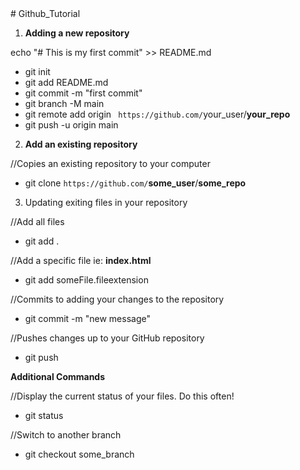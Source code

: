 <html>
# Github_Tutorial

1. **Adding a new repository**

echo "# This is my first commit" >> README.md

- git init
- git add README.md
- git commit -m "first commit"
- git branch -M main
- git remote add origin ` https://github.com/`<span color="red">your_user</span>/**your_repo**
- git push -u origin main

2. **Add an existing repository**

//Copies an existing repository to your computer

- git clone `https://github.com/`**some_user**/**some_repo**

3. Updating exiting files in your repository

//Add all files

- git add .

//Add a specific file ie: **index.html**

- git add someFile.fileextension

//Commits to adding your changes to the repository

- git commit -m "new message"

//Pushes changes up to your GitHub repository

- git push

**Additional Commands**

//Display the current status of your files. Do this often!

- git status

//Switch to another branch

- git checkout some_branch

```

```

</html>
